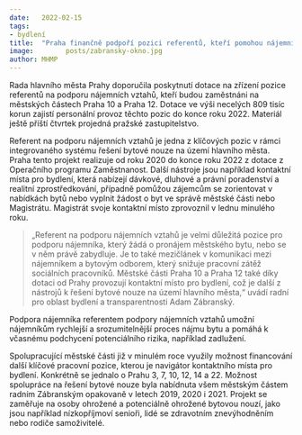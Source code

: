 ```yaml
---
date:   2022-02-15
tags:  
- bydlení
title:  "Praha finančně podpoří pozici referentů, kteří pomohou nájemníkům se zabydlením v bytech městských částí"
image: 	      posts/zabransky-okno.jpg
author: MHMP
---
```

 
Rada hlavního města Prahy doporučila poskytnutí dotace na zřízení pozice referentů na podporu nájemních vztahů, kteří budou zaměstnáni na městských částech Praha 10 a Praha 12. Dotace ve výši necelých 809 tisíc korun zajistí personální provoz těchto pozic do konce roku 2022. Materiál ještě příští čtvrtek projedná pražské zastupitelstvo.

Referent na podporu nájemních vztahů je jedna z klíčových pozic v rámci integrovaného systému řešení bytové nouze na území hlavního města. Praha tento projekt realizuje od roku 2020 do konce roku 2022 z dotace z Operačního programu Zaměstnanost. Další nástroje jsou například kontaktní místa pro bydlení, která nabízejí dávkové, dluhové a právní poradenství a realitní zprostředkování, případně pomůžou zájemcům se zorientovat v nabídkách bytů nebo vyplnit žádost o byt ve správě městské části nebo Magistrátu. Magistrát svoje kontaktní místo zprovoznil v lednu minulého roku.

> „Referent na podporu nájemních vztahů je velmi důležitá pozice pro podporu nájemníka, který žádá o pronájem městského bytu, nebo se v něm právě zabydluje. Je to také mezičlánek v komunikaci mezi nájemníkem a bytovým odborem, který snižuje pracovní zátěž sociálních pracovníků. Městské části Praha 10 a Praha 12 také díky dotaci od Prahy provozují kontaktní místo pro bydlení, což je další z nástrojů k řešení bytové nouze na území hlavního města,“ uvádí radní pro oblast bydlení a transparentnosti Adam Zábranský.

Podpora nájemníka referentem podpory nájemních vztahů umožní nájemníkům rychlejší a srozumitelnější proces nájmu bytu a pomáhá k včasnému podchycení potenciálního rizika, například zadlužení.

Spolupracující městské části již v minulém roce využily možnost financování další klíčové pracovní pozice, kterou je navigátor kontaktního místa pro bydlení. Konkrétně se jednalo o Prahu 3, 7, 10, 12, 14 a 22. Možnost spolupráce na řešení bytové nouze byla nabídnuta všem městským částem radním Zábranským opakovaně v letech 2019, 2020 i 2021. Projekt se zaměřuje na osoby ohrožené a potenciálně ohrožené bytovou nouzí, jako jsou například nízkopříjmoví senioři, lidé se zdravotním znevýhodněním nebo rodiče samoživitelé.


